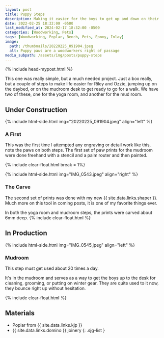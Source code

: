```yaml
---
layout: post
title: Puppy Steps
description: Making it easier for the boys to get up and down on their own.
date: 2022-02-25 18:32:00 -0500
last_modified_at: 2024-02-17 18:32:00 -0500
categories: [Woodworking, Pets]
tags: [Woodworking, Poplar, Bench, Pets, Epoxy, Inlay]
image:
  path: /thumbnails/20220225_091904.jpeg
  alt: Puppy paws are a woodworkers right of passage
media_subpath: /assets/img/posts/puppy-steps
---
```

{% include head-mypost.html %}

This one was really simple, but a much needed project. Just a box really, but a couple of steps to make life easier for Riley and Ozzie, jumping up on the daybed, or on the mudroom desk to get ready to go for a walk. We have two of these, one for the yoga room, and another for the mud room.

## Under Construction

{% include html-side.html img="20220225_091904.jpeg" align="left" %}

### A First

This was the first time I attempted any engraving or detail work like this, note the paws on both steps. The first set of paw prints for the mudroom were done freehand with a stencil and a palm router and then painted.

{% include clear-float.html break = 1%}

{% include html-side.html img="IMG_0543.jpeg" align="right" %}

### The Carve

The second set of prints was done with my new {{ site.data.links.shaper }}. Much more on this tool in coming posts, it is one of my favorite things ever.

In both the yoga room and mudroom steps, the prints were carved about 6mm deep.
{% include clear-float.html %}

## In Production

{% include html-side.html img="IMG_0545.jpeg" align="left" %}

### Mudroom

This step must get used about 20 times a day.

It's in the mudroom and serves as a way to get the boys up to the desk for cleaning, grooming, or putting on winter gear. They are quite used to it now, they bounce right up without hesitation.

{% include clear-float.html %}

## Materials

- Poplar from {{ site.data.links.kjp }}
- {{ site.data.links.domino }} joinery
{: .sjg-list }

